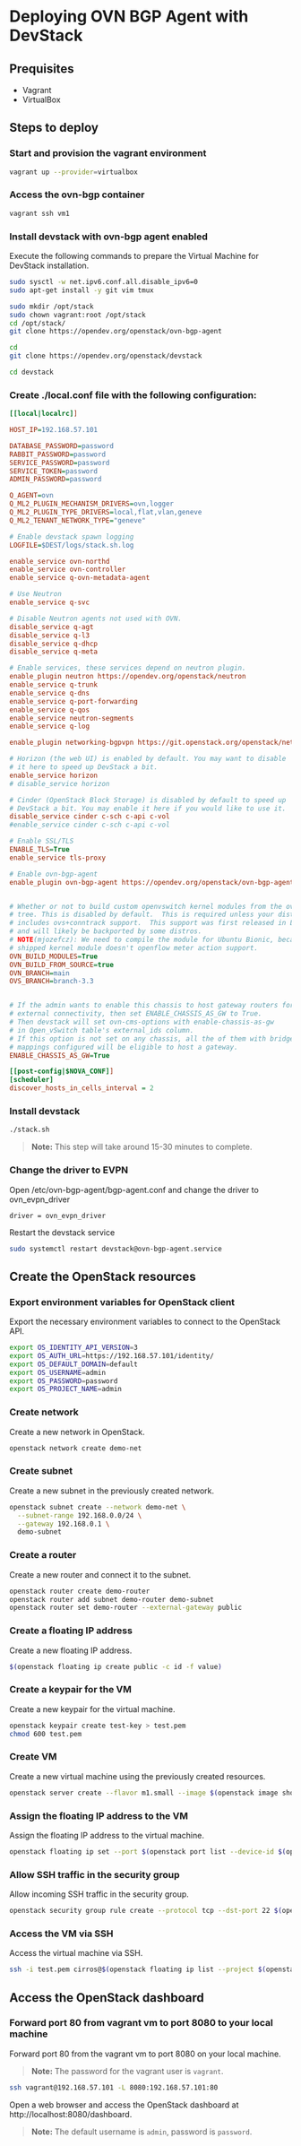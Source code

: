 # Deploying OVN BGP Agent with DevStack

## Prequisites

* Vagrant
* VirtualBox

## Steps to deploy

### Start and provision the vagrant environment

```sh
vagrant up --provider=virtualbox
```

### Access the ovn-bgp container

```sh
vagrant ssh vm1
```

### Install devstack with ovn-bgp agent enabled

Execute the following commands to prepare the Virtual Machine for DevStack installation.

```sh
sudo sysctl -w net.ipv6.conf.all.disable_ipv6=0
sudo apt-get install -y git vim tmux

sudo mkdir /opt/stack
sudo chown vagrant:root /opt/stack
cd /opt/stack/
git clone https://opendev.org/openstack/ovn-bgp-agent

cd
git clone https://opendev.org/openstack/devstack

cd devstack
```

### Create ./local.conf file with the following configuration:

```ini
[[local|localrc]]

HOST_IP=192.168.57.101

DATABASE_PASSWORD=password
RABBIT_PASSWORD=password
SERVICE_PASSWORD=password
SERVICE_TOKEN=password
ADMIN_PASSWORD=password

Q_AGENT=ovn
Q_ML2_PLUGIN_MECHANISM_DRIVERS=ovn,logger
Q_ML2_PLUGIN_TYPE_DRIVERS=local,flat,vlan,geneve
Q_ML2_TENANT_NETWORK_TYPE="geneve"

# Enable devstack spawn logging
LOGFILE=$DEST/logs/stack.sh.log

enable_service ovn-northd
enable_service ovn-controller
enable_service q-ovn-metadata-agent

# Use Neutron
enable_service q-svc

# Disable Neutron agents not used with OVN.
disable_service q-agt
disable_service q-l3
disable_service q-dhcp
disable_service q-meta

# Enable services, these services depend on neutron plugin.
enable_plugin neutron https://opendev.org/openstack/neutron
enable_service q-trunk
enable_service q-dns
enable_service q-port-forwarding
enable_service q-qos
enable_service neutron-segments
enable_service q-log

enable_plugin networking-bgpvpn https://git.openstack.org/openstack/networking-bgpvpn.git

# Horizon (the web UI) is enabled by default. You may want to disable
# it here to speed up DevStack a bit.
enable_service horizon
# disable_service horizon

# Cinder (OpenStack Block Storage) is disabled by default to speed up
# DevStack a bit. You may enable it here if you would like to use it.
disable_service cinder c-sch c-api c-vol
#enable_service cinder c-sch c-api c-vol

# Enable SSL/TLS
ENABLE_TLS=True
enable_service tls-proxy

# Enable ovn-bgp-agent
enable_plugin ovn-bgp-agent https://opendev.org/openstack/ovn-bgp-agent


# Whether or not to build custom openvswitch kernel modules from the ovs git
# tree. This is disabled by default.  This is required unless your distro kernel
# includes ovs+conntrack support.  This support was first released in Linux 4.3,
# and will likely be backported by some distros.
# NOTE(mjozefcz): We need to compile the module for Ubuntu Bionic, because default
# shipped kernel module doesn't openflow meter action support.
OVN_BUILD_MODULES=True
OVN_BUILD_FROM_SOURCE=true
OVN_BRANCH=main
OVS_BRANCH=branch-3.3


# If the admin wants to enable this chassis to host gateway routers for
# external connectivity, then set ENABLE_CHASSIS_AS_GW to True.
# Then devstack will set ovn-cms-options with enable-chassis-as-gw
# in Open_vSwitch table's external_ids column.
# If this option is not set on any chassis, all the of them with bridge
# mappings configured will be eligible to host a gateway.
ENABLE_CHASSIS_AS_GW=True

[[post-config|$NOVA_CONF]]
[scheduler]
discover_hosts_in_cells_interval = 2
```

### Install devstack

```sh
./stack.sh
```

> **Note:** This step will take around 15-30 minutes to complete.

### Change the driver to EVPN

Open /etc/ovn-bgp-agent/bgp-agent.conf and change the driver to ovn_evpn_driver

```
driver = ovn_evpn_driver
```

Restart the devstack service

```sh
sudo systemctl restart devstack@ovn-bgp-agent.service
```

## Create the OpenStack resources

### Export environment variables for OpenStack client

Export the necessary environment variables to connect to the OpenStack API.

```sh
export OS_IDENTITY_API_VERSION=3
export OS_AUTH_URL=https://192.168.57.101/identity/
export OS_DEFAULT_DOMAIN=default
export OS_USERNAME=admin
export OS_PASSWORD=password
export OS_PROJECT_NAME=admin
```

### Create network

Create a new network in OpenStack.

```sh
openstack network create demo-net
```

### Create subnet

Create a new subnet in the previously created network.

```sh
openstack subnet create --network demo-net \
  --subnet-range 192.168.0.0/24 \
  --gateway 192.168.0.1 \
  demo-subnet
```

### Create a router

Create a new router and connect it to the subnet.

```sh
openstack router create demo-router
openstack router add subnet demo-router demo-subnet
openstack router set demo-router --external-gateway public
```

### Create a floating IP address

Create a new floating IP address.

```sh
$(openstack floating ip create public -c id -f value)
```

### Create a keypair for the VM

Create a new keypair for the virtual machine.

```sh
openstack keypair create test-key > test.pem
chmod 600 test.pem
```

### Create VM

Create a new virtual machine using the previously created resources.

```sh
openstack server create --flavor m1.small --image $(openstack image show cirros-0.6.2-x86_64-disk -f value -c id) --nic net-id=$(openstack network show demo-net -f value -c id) --security-group $(openstack security group list -f value -c ID -c Name --project $(openstack project show admin -f value -c id) | grep default | awk '{print $1}' ) --key-name test-key demo-vm1
```

### Assign the floating IP address to the VM

Assign the floating IP address to the virtual machine.

```sh
openstack floating ip set --port $(openstack port list --device-id $(openstack server show demo-vm1 -c id -f value) --fixed-ip subnet=$(openstack subnet show demo-subnet -f value -c id) -f value -c ID) $(openstack floating ip list --project $(openstack project show admin -f value -c id)  --status DOWN -c ID -f value | head -1)
```

### Allow SSH traffic in the security group

Allow incoming SSH traffic in the security group.

```sh
openstack security group rule create --protocol tcp --dst-port 22 $(openstack security group list -f value -c ID -c Name --project $(openstack project show admin -f value -c id) | grep default | awk '{print $1}' )
```

### Access the VM via SSH

Access the virtual machine via SSH.

```sh
ssh -i test.pem cirros@$(openstack floating ip list --project $(openstack project show admin -f value -c id) --port $(openstack port list --device-id $(openstack server show demo-vm1 -c id -f value) --fixed-ip subnet=$(openstack subnet show demo-subnet -f value -c id) -f value -c ID)   --status ACTIVE -c 'Floating IP Address' -f value | head -1)
```

## Access the OpenStack dashboard

### Forward port 80 from vagrant vm to port 8080 to your local machine

Forward port 80 from the vagrant vm to port 8080 on your local machine.

> **Note:** The password for the vagrant user is `vagrant`.

```sh
ssh vagrant@192.168.57.101 -L 8080:192.168.57.101:80
```

Open a web browser and access the OpenStack dashboard at http://localhost:8080/dashboard.

> **Note:** The default username is `admin`, password is `password`.